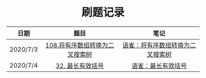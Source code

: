 <h1 align="center">
    刷题记录
</h1>


|   日期   |                             题目                             |                             笔记                             |
| :------: | :----------------------------------------------------------: | :----------------------------------------------------------: |
| 2020/7/3 | [108.将有序数组转换为二叉搜索树](https://leetcode-cn.com/problems/convert-sorted-array-to-binary-search-tree/) | [语雀：将有序数组转换为二叉搜索树](https://www.yuque.com/zhoujx/study/hy9l2c) |
| 2020/7/4 | [32. 最长有效括号](https://leetcode-cn.com/problems/longest-valid-parentheses/) | [语雀：最长有效括号](https://www.yuque.com/zhoujx/study/howh9y) |
